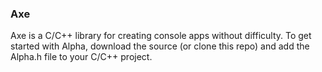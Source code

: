 ### Axe
Axe is a C/C++ library for creating console apps without difficulty.
To get started with Alpha, download the source (or clone this repo) and add the Alpha.h file to your C/C++ project.

